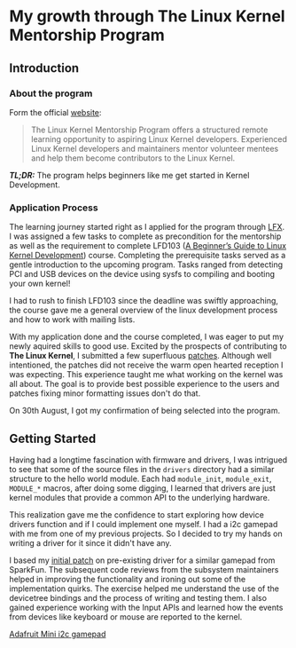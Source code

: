# My growth through The Linux Kernel Mentorship Program
<!-- Why does Github Editor not have a ruler??!  Reference 80 character line -->
## Introduction
### About the program
Form the official [website](https://wiki.linuxfoundation.org/lkmp):
> The Linux Kernel Mentorship Program offers a structured remote learning
> opportunity to aspiring Linux Kernel developers. Experienced Linux Kernel
> developers and maintainers mentor volunteer mentees and help them become
> contributors to the Linux Kernel.  

***TL;DR:*** The program helps beginners like me get started in Kernel Development.

### Application Process
The learning journey started right as I applied for the program through [LFX](https://mentorship.lfx.linuxfoundation.org/#projects_all).
I was assigned a few tasks to complete as precondition for the mentorship as well
as the requirement to complete LFD103 ([A Beginner’s Guide to Linux Kernel Development](https://training.linuxfoundation.org/training/a-beginners-guide-to-linux-kernel-development-lfd103/)) course.
Completing the prerequisite tasks served as a gentle introduction to the upcoming
program. Tasks ranged from detecting PCI and USB devices on the device using sysfs to
compiling and booting your own kernel!

I had to rush to finish LFD103 since the deadline was swiftly approaching, the
course gave me a general overview of the linux development process and how to
work with mailing lists.

With my application done and the course completed, I was eager to put my newly aquired skills to good use.
Excited by the prospects of contributing to **The Linux Kernel**, I submitted a few superfluous [patches](https://lore.kernel.org/lkml/?q=d%3A..2023%2F9%2F1+f%3A%22anshulusr%40gmail.com%22).
Although well intentioned, the patches did not receive the warm open hearted reception
I was expecting. This experience taught me what working on the kernel
was all about. The goal is to provide best possible experience to the users and
patches fixing minor formatting issues don't do that.

<!-- TBH I was afraid I wouldn't be accepted -->
On 30th August, I got my confirmation of being selected into the program.

## Getting Started
Having had a longtime fascination with firmware and drivers, I was intrigued
to see that some of the source files in the `drivers` directory had a similar structure
to the hello world module. Each had `module_init`, `module_exit`, `MODULE_*` macros,
after doing some digging, I learned that drivers are just kernel modules that provide
a common API to the underlying hardware.

This realization gave me the confidence to start exploring how device drivers
function and if I could implement one myself. I had a i2c gamepad with me from one
of my previous projects. So I decided to try my hands on writing a driver for it
since it didn't have any.

I based my [initial patch](https://lore.kernel.org/linux-input/20231007144052.1535417-2-anshulusr@gmail.com/)
on pre-existing driver for a similar gamepad from SparkFun. The subsequent code reviews
from the subsystem maintainers helped in improving the functionality and ironing out
some of the implementation quirks. The exercise helped me understand the use of the
devicetree bindings and the process of writing and testing them. I also gained
experience working with the Input APIs and learned how the events from devices like
keyboard or mouse are reported to the kernel.

[Adafruit Mini i2c gamepad](https://github.com/ArchUsr64/blog/assets/83179501/223a0af8-771a-4c17-a00f-ffefa85d1d03)

